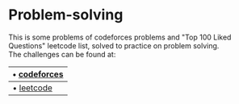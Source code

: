 # Problem-solving
This is some problems of codeforces problems and "Top 100 Liked Questions" leetcode list, solved to practice on problem solving.\
The challenges can be found at:

   | • [codeforces](https://codeforces.com/) |
   |--------------------------------------|
   | • [leetcode](https://leetcode.com/)   |

